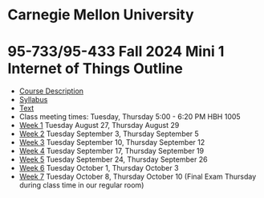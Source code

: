 
# Carnegie Mellon University

# 95-733/95-433 Fall 2024 Mini 1 Internet of Things Outline

+ [Course Description](./CourseDescription.md)
+ [Syllabus](./Syllabus.md)
+ [Text](./textbook/text.md)
+ Class meeting times: Tuesday, Thursday 5:00 - 6:20 PM HBH 1005
+ [Week 1](./Weeks/week1.md) Tuesday August 27, Thursday August 29
+ [Week 2](./Weeks/week2.md) Tuesday September 3, Thursday September 5
+ [Week 3](./Weeks/week3.md) Tuesday September 10, Thursday September 12
+ [Week 4](./Weeks/week4.md) Tuesday September 17, Thursday September 19
+ [Week 5](./Weeks/week5.md) Tuesday September 24, Thursday September 26
+ [Week 6](./Weeks/week6.md) Tuesday October 1, Thursday October 3
+ [Week 7](./Weeks/week7.md) Tuesday October 8, Thursday October 10 (Final Exam Thursday during class time in our regular room)
